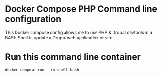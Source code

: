 # Docker Compose PHP Command line configuration
This Docker compose config allows me to use PHP & Drupal devtools in a BASH Shell
to update a Drupal web application or site.

# Run this command line container
`docker-compose run --rm shell bash`
